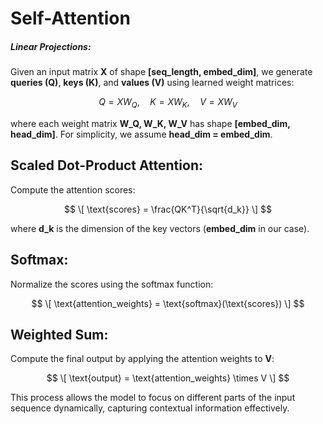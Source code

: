 # Self-Attention

##### Linear Projections:
Given an input matrix **X** of shape **[seq_length, embed_dim]**, we generate **queries (Q)**, **keys (K)**, and **values (V)** using learned weight matrices:

$$
Q = XW_Q, \quad K = XW_K, \quad V = XW_V
$$

where each weight matrix **W_Q, W_K, W_V** has shape **[embed_dim, head_dim]**. For simplicity, we assume **head_dim = embed_dim**.

## Scaled Dot-Product Attention:
Compute the attention scores:

$$
\[
\text{scores} = \frac{QK^T}{\sqrt{d_k}}
\]
$$

where **d_k** is the dimension of the key vectors (**embed_dim** in our case).

## Softmax:
Normalize the scores using the softmax function:

$$
\[
\text{attention_weights} = \text{softmax}(\text{scores})
\]
$$

## Weighted Sum:
Compute the final output by applying the attention weights to **V**:

$$
\[
\text{output} = \text{attention_weights} \times V
\]
$$

This process allows the model to focus on different parts of the input sequence dynamically, capturing contextual information effectively.
